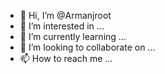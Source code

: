 - 👋 Hi, I’m @Armanjroot
- 👀 I’m interested in ...
- 🌱 I’m currently learning ...
- 💞️ I’m looking to collaborate on ...
- 📫 How to reach me ...

<!---
Armanjroot/Armanjroot is a ✨ special ✨ repository because its `README.md` (this file) appears on your GitHub profile.
You can click the Preview link to take a look at your changes.
--->
